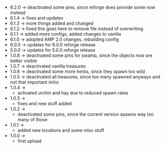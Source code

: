 * 6.2.0 -> deactivated some pins, since reforge does provide some now instead
* 6.1.4 -> fixes and updates
* 6.1.3 -> more things added and changed
* 6.1.2 -> fixed this goes here to remove file instead of overwriting
* 6.1.1 -> added more configs, added changes to vanilla
* 6.1.0 -> adopted AMP 2.0 changes, rebuilding config
* 6.0.0 -> updates for 6.0.0 reforge release
* 5.0.0 -> updates for 5.0.0 reforge release
* 1.0.8 -> deactivated some pins for swamp, since the objects now are better visible
* 1.0.7 -> deactivated vanilla treasures
* 1.0.6 -> deactivated some more herbs, since they spawn too wild
* 1.0.5 -> deactivated all treasures, since too many spawned anyways and not that important imho
* 1.0.4 ->
  * activated urchin and hay due to reduced spawn rates
* 1.0.3 ->
  * fixes and new stuff added
* 1.0.2 ->
  * deactivated some pins, since the current version spawns way too many of those
* 1.0.1 ->
  * added new locations and some misc stuff
* 1.0.0 -> 
  * first upload

